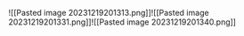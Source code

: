 ![[Pasted image 20231219201313.png]]![[Pasted image 20231219201331.png]]![[Pasted image 20231219201340.png]]